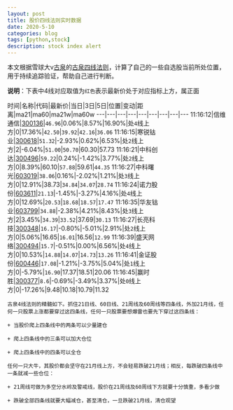 ```yaml
---
layout: post
title: 股价四线法则实时数据
date: 2020-5-10
categories: blog
tags: [python,stock]
description: stock index alert
---
```



本文根据雪球大v[古泉](https://xueqiu.com/u/7148646888)的[古泉四线法则](https://xueqiu.com/7148646888/130498192)，计算了自己的一些自选股当前所处位置，用于持续追踪验证，帮助自己进行判断。

**说明**：下表中4线对应取值为`红色`表示最新价处于对应指标上方，属正面

时间|名称|代码|最新价|当日|3日|5日|位置|变动|距离|ma21|ma60|ma21w|ma60w
---|---|---|---|---|---|---|---|---
11:16:12|信维通信|[300136](https://xueqiu.com/S/SZ300136)|`46.96`|0.06%|8.57%|16.90%|处`4`线上方|0|17.36%|`42.50`|`39.92`|`42.16`|`36.06`
11:16:15|寒锐钴业|[300618](https://xueqiu.com/S/SZ300618)|`51.32`|-2.93%|0.62%|6.53%|处`2`线上方|2|-6.04%|`51.00`|`50.70`|60.30|57.73
11:16:21|中科创达|[300496](https://xueqiu.com/S/SZ300496)|`59.22`|0.24%|-1.42%|3.77%|处`2`线上方|0|8.39%|60.10|`57.88`|59.61|`44.35`
11:16:27|中科曙光|[603019](https://xueqiu.com/S/SH603019)|`38.06`|0.16%|-2.02%|1.21%|处`3`线上方|0|12.91%|38.73|`34.84`|`34.07`|`28.74`
11:16:24|诺力股份|[603611](https://xueqiu.com/S/SH603611)|`21.13`|-1.45%|-3.27%|4.16%|处`4`线上方|0|12.69%|`20.53`|`18.68`|`18.57`|`17.47`
11:16:35|华友钴业|[603799](https://xueqiu.com/S/SH603799)|`34.88`|-2.38%|4.21%|8.43%|处`3`线上方|2|3.45%|`34.39`|`33.52`|37.69|`30.13`
11:16:27|长亮科技|[300348](https://xueqiu.com/S/SZ300348)|`16.17`|-0.80%|-5.01%|2.91%|处`2`线上方|0|5.06%|16.65|`16.01`|16.56|`12.99`
11:16:39|盛天网络|[300494](https://xueqiu.com/S/SZ300494)|`15.7`|-0.51%|0.00%|6.56%|处`4`线上方|0|10.53%|`14.88`|`14.07`|`14.73`|`13.26`
11:16:41|金证股份|[600446](https://xueqiu.com/S/SH600446)|`17.08`|-1.21%|-3.75%|5.04%|处`1`线上方|0|-5.79%|`16.90`|17.37|18.51|20.06
11:16:45|赢时胜|[300377](https://xueqiu.com/S/SZ300377)|`8.6`|-0.69%|-3.49%|3.37%|处`0`线上方|0|-17.26%|9.48|10.18|10.79|11.32

```
古泉4线法则的精髓如下。抓住21日线、60日线、21周线及60周线等四条线，外加21月线，任何一只股票上涨都要穿过这四条线，任何一只股票要想爆雷也要先下穿过这四条线：

+ 当股价爬上四条线中的两条可以少量建仓

+ 爬上四条线中的三条可以加大仓位

+ 爬上四条线中的四条可以全仓

任何一只大牛，其股价都会坚守在21月线上方，不会轻易跌破21月线；相反，每跌破四条线中一条就减一些仓位：

+ 21周线可做为多空分水岭及警戒线，股价在21周线及60周线下方就要十分慎重，多看少做

+ 跌破全部四条线就要大幅减仓，甚至清仓，一旦跌破21月线，清仓观望
```